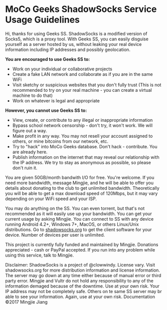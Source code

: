 # MoCo Geeks ShadowSocks Service Usage Guidelines

Hi, thanks for using Geeks SS. ShadowSocks is a modified version of Socks5, which is a proxy tool. With Geeks SS, you can easily disguise yourself as a server hosted by us, without leaking your real device information including IP addresses and possibly geolocation. 

 **You are encouraged to use Geeks SS to:** 

- Work on your individual or collaborative projects
- Create a fake LAN network and collaborate as if you are in the same WiFi
- Visit sketchy or suspicious websites that you don't fully trust (This is not recommended to try on your real machine - you can create a virtual machine to do that)
- Work on whatever is legal and appropriate 

 **However, you cannot use Geeks SS to:** 

- View, create, or contribute to any illegal or inappropriate information
- Bypass school network censorship - don't try, it won't work. We will figure out a way.
- Make profit in any way. You may not resell your account assigned to others, or mine bitcoins from our network, etc.
- Try to "hack" into MoCo Geeks database. Don't hack - contribute. You are already here.
- Publish information on the internet that may reveal our relationship with the IP address. We try to stay as anonymous as possible, so please don't ruin it.

You are given 50GB/month bandwith I/O for free. You're welcome. If you need more bandwidth, message Mingjie, and he will be able to offer you details about donating to the club to get unlimited bandwidth. Theoretically you will be able to get a max download speed of 120Mbps, but it may vary depending on your WiFi speed and your ISP.

You may do anything on the SS. You can even torrent, but that's not recommended as it will easily use up your bandwidth. You can get your current usage by asking Mingjie. You can connect to SS with any device running Android 4.2+, Windows 7+, MacOS, or others Linux/Unix distributions. Go to [shadowsocks.org](http://shadowsocks.org) to get the client software for your device. Number of devices per user is unlimited.

This project is currently fully funded and maintained by Mingjie. Donations appreciated - cash or PayPal accepted. If you run into any problem while using this service, talk to Mingjie.

Disclaimer:
ShadowSocks is a project of @clowwindy. License vary. Visit shadowsocks.org for more distribution information and license information.
The server may go down at any time either because of manual error or third party error. Mingjie and Vultr do not hold any responsibility to any of the information demaged because of the downtime. Use at your own risk. 
Your IP address may not be completely safe. Others on te same SS server may br able to see your information. Again, use at your own risk.
Documentation ©2017 Mingjie Jiang

